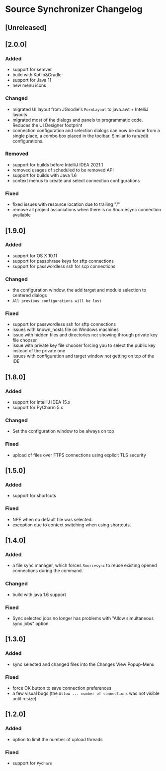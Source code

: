 <!-- Keep a Changelog guide -> https://keepachangelog.com -->

# Source Synchronizer Changelog

## [Unreleased]

## [2.0.0]
### Added
- support for semver
- build with Kotlin&Gradle
- support for Java 11
- new menu icons

### Changed
- migrated UI layout from JGoodie's `FormLayout` to java.awt + IntelliJ layouts
- migrated most of the dialogs and panels to programmatic code. Reduces the UI Designer footprint
- connection configuration  and selection dialogs can now be done from a single place, a combo
  box placed in the toolbar. Similar to run/edit configurations.

### Removed
- support for builds before IntelliJ IDEA 2021.1
- removed usages of scheduled to be removed API
- support for builds with Java 1.6
- context menus to create and select connection configurations 

### Fixed
- fixed issues with resource location due to trailing "/"
- remove all project associations when there is no Sourcesync connection available 

## [1.9.0]
### Added
- support for OS X 10.11
- support for passphrase keys for sftp connections
- support for passwordless ssh for scp connections

### Changed
- the configuration window, the add target and module selection to centered dialogs
- `All previous configurations will be lost`

### Fixed
- support for passwordless ssh for sftp connections
- issues with known_hosts file on Windows machines
- issue with hidden files and directories not showing through private key file chooser
- issue with private key file chooser forcing you to select the public key instead of the private one
- issues with configuration and target window not getting on top of the IDE

## [1.8.0]
### Added
- support for IntelliJ IDEA 15.x
- support for PyCharm 5.x

### Changed
- Set the configuration window to be always on top

### Fixed
- upload of files over FTPS connections using explicit TLS security

## [1.5.0]
### Added
- support for shortcuts

### Fixed
- NPE when no default file was selected.
- exception due to context switching when using shortcuts.

## [1.4.0]
### Added
- a file sync manager, which forces `Sourcesync` to reuse existing opened connections during the command.

### Changed
- build with java 1.6 support

### Fixed
- Sync selected jobs no longer has problems with "Allow simultaneous sync jobs" option.

## [1.3.0]
### Added
- sync selected and changed files into the Changes View Popup-Menu

### Fixed
- force OK button to save connection preferences
- a few visual bugs (the `Allow ... number of connections` was not visible until resize)

## [1.2.0]
### Added
- option to limit the number of upload threads

### Fixed
- support for `PyCharm`
